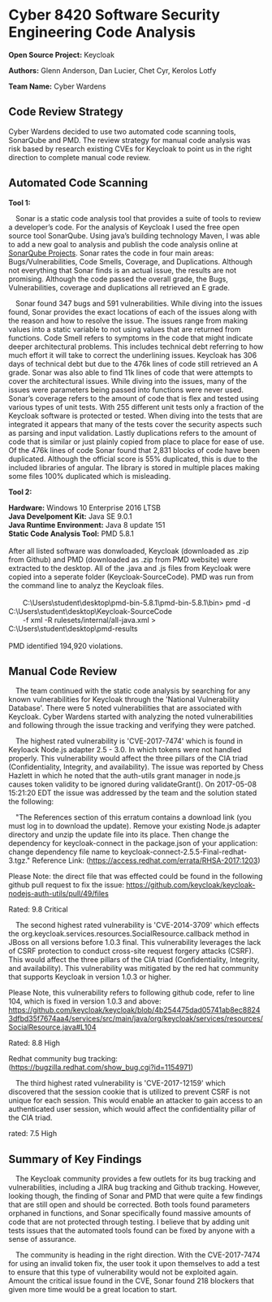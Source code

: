 **Cyber 8420 Software Security Engineering Code Analysis**
=============================================================

**Open Source Project:** Keycloak

**Authors:** Glenn Anderson, Dan Lucier, Chet Cyr, Kerolos Lotfy

**Team Name:** Cyber Wardens

Code Review Strategy
--------------------
Cyber Wardens decided to use two automated code scanning tools, SonarQube and PMD. The review strategy for manual code analysis was risk based by research existing CVEs for Keycloak to point us in the right direction to complete manual code review.  

Automated Code Scanning
-----------------------
<strong>Tool 1:</strong>

&emsp;Sonar is a static code analysis tool that provides a suite of tools to review a developer’s code. For the analysis of Keycloak I used the free open source tool SonarQube. Using java’s building technology Maven, I was able to add a new goal to analysis and publish the code analysis online at <a href = "https://sonarcloud.io/dashboard?id=org.keycloak%3Akeycloak-parent"> SonarQube Projects</a>. Sonar rates the code in four main areas: Bugs/Vulnerabilities, Code Smells, Coverage, and Duplications. Although not everything that Sonar finds is an actual issue, the results are not promising. Although the code passed the overall grade, the Bugs, Vulnerabilities, coverage and duplications all retrieved an E grade.

&emsp;Sonar found 347 bugs and 591 vulnerabilities. While diving into the issues found, Sonar provides the exact locations of each of the issues along with the reason and how to resolve the issue. The issues range from making values into a static variable to not using values that are returned from functions. Code Smell refers to symptoms in the code that might indicate deeper architectural problems. This includes technical debt referring to how much effort it will take to correct the underlining issues. Keycloak has 306 days of technical debt but due to the 476k lines of code still retrieved an A grade. Sonar was also able to find 11k lines of code that were attempts to cover the architectural issues. While diving into the issues, many of the issues were parameters being passed into functions were never used. Sonar’s coverage refers to the amount of code that is flex and tested using various types of unit tests. With 255 different unit tests only a fraction of the Keycloak software is protected or tested. When diving into the tests that are integrated it appears that many of the tests cover the security aspects such as parsing and input validation. Lastly duplications refers to the amount of code that is similar or just plainly copied from place to place for ease of use. Of the 476k lines of code Sonar found that 2,831 blocks of code have been duplicated. Although the official score is 55% duplicated, this is due to the included libraries of angular. The library is stored in multiple places making some files 100% duplicated which is misleading. 


<strong>Tool 2:</strong>

<strong>Hardware:</strong> Windows 10 Enterprise 2016 LTSB
<br><strong>Java Develpoment Kit:</strong> Java SE 9.0.1
<br><strong>Java Runtime Environment:</strong> Java 8 update 151
<br><strong>Static Code Analysis Tool:</strong> PMD 5.8.1
<br><br>After all listed software was donwloaded, Keycloak (downloaded as .zip from Github) and PMD (downloaded as .zip from PMD website) were extracted to the desktop. All of the .java and .js files from Keycloak were copied into a seperate folder (Keycloak-SourceCode). PMD was run from the command line to analyz the Keycloak files.
<br><br>&emsp;&emsp;C:\Users\student\desktop\pmd-bin-5.8.1\pmd-bin-5.8.1\bin> pmd -d C:\Users\student\desktop\Keycloak-SourceCode 
<br>&emsp;&emsp;-f xml -R rulesets/internal/all-java.xml > C:\Users\student\desktop\pmd-results
<br><br>PMD identified 194,920 violations.

Manual Code Review
------------------
&emsp;The team continued with the static code analysis by searching for any known vulnerabilities for Keycloak through the 'National Vulnerability Database'. There were 5 noted vulnerabilities that are associated with Keycloak. Cyber Wardens started with analyzing the noted vulnerabilities and following through the issue tracking and verifying they were patched. 

&emsp;The highest rated vulnerability is 'CVE-2017-7474' which is found in Keyloack Node.js adapter 2.5 - 3.0. In which tokens were not handled properly. This vulnerability would affect the three pillars of the CIA triad (Confidentiality, Integrity, and availability). The issue was reported by Chess Hazlett in which he noted that the auth-utils grant manager in node.js causes token validity to be ignored during validateGrant(). On 2017-05-08 15:21:20 EDT the issue was addressed by the team and the solution stated the following: 

&emsp;"The References section of this erratum contains a download link (you must log in to download the update).  Remove your existing Node.js adapter directory and unzip the update file into its place. Then change the dependency for keycloak-connect in the package.json of your application: change dependency file name to keycloak-connect-2.5.5-Final-redhat-3.tgz." Reference Link: (https://access.redhat.com/errata/RHSA-2017:1203)

Please Note: the direct file that was effected could be found in the following github pull request to fix the issue: https://github.com/keycloak/keycloak-nodejs-auth-utils/pull/49/files

Rated: 9.8 Critical

&emsp;The second highest rated vulnerability is 'CVE-2014-3709' which effects the org.keycloak.services.resources.SocialResource.callback method in JBoss on all versions before 1.0.3 final. This vulnerability leverages the lack of CSRF protection to conduct cross-site request forgery attacks (CSRF). This would affect the three pillars of the CIA triad (Confidentiality, Integrity, and availability). This vulnerability was mitigated by the red hat community that supports Keycloak in version 1.0.3 or higher.

Please Note, this vulnerability refers to following github code, refer to line 104, which is fixed in version 1.0.3 and above: https://github.com/keycloak/keycloak/blob/4b254475dad05741ab8ec88243dfbd35f7674aa4/services/src/main/java/org/keycloak/services/resources/SocialResource.java#L104

Rated: 8.8 High

Redhat community bug tracking: (https://bugzilla.redhat.com/show_bug.cgi?id=1154971)

&emsp;The third highest rated vulnerability is 'CVE-2017-12159' which discovered that the session cookie that is utilized to prevent CSRF is not unique for each session. This would enable an attacker to gain access to an authenticated user session, which would affect the confidentiality pillar of the CIA triad. 

rated: 7.5 High

Summary of Key Findings
-----------------------
&emsp;The Keycloak community provides a few outlets for its bug tracking and vulnerabilities, including a JIRA bug tracking and Github tracking. However, looking though, the finding of Sonar and PMD that were quite a few findings that are still open and should be corrected. Both tools found parameters orphaned in functions, and Sonar specifically found massive amounts of code that are not protected through testing.  I believe that by adding unit tests issues that the automated tools found can be fixed by anyone with a sense of assurance. 

&emsp;The community is heading in the right direction. With the CVE-2017-7474 for using an invalid token fix, the user took it upon themselves to add a test to ensure that this type of vulnerability would not be exploited again. Amount the critical issue found in the CVE, Sonar found 218 blockers that given more time would be a great location to start.

